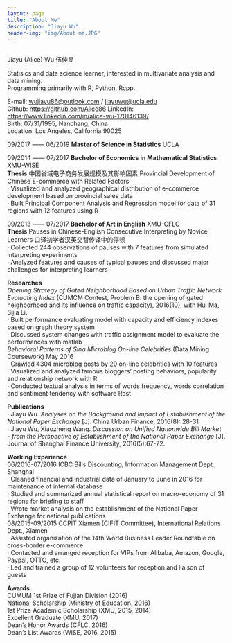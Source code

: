 ```yaml
---
layout: page
title: "About Me"
description: "Jiayu Wu"
header-img: "img/About me.JPG"
---
```


<center>
    <p><img src="" align="center"></p>
</center>

Jiayu (Alice) Wu 伍佳昱

Statisics and data science learner, interested in multivariate analysis and data mining.       
Programming primarily with R, Python, Rcpp.

E-mail: wujiayu86@outlook.com / jiayuwu@ucla.edu   
Github: https://github.com/Alice86
LinkedIn: https://www.linkedin.com/in/alice-wu-170146139/     
Birth: 07/31/1995, Nanchang, China    
Location: Los Angeles, California 90025 

09/2017 —— 06/2019    **Master of Science in Statistics**                     UCLA  

09/2014 —— 07/2017    **Bachelor of Economics in Mathematical Statistics**    XMU-WISE  
**Thesis** 中国省域电子商务发展规模及其影响因素 Provincial Development of Chinese E-commerce
with Related Factors       
· Visualized and analyzed geographical distribution of e-commerce development based on provincial sales data            
· Built Principal Component Analysis and Regression model for data of 31 regions with 12 features using R     

09/2013 —— 07/2017    **Bachelor of Art in English**                          XMU-CFLC   
**Thesis** Pauses in Chinese-English Consecutive Interpreting by Novice Learners 口译初学者汉英交替传译中的停顿        
· Collected 244 observations of pauses with 7 features from simulated interpreting experiments       
· Analyzed features and causes of typical pauses and discussed major challenges for interpreting learners        


**Researches**     
*Opening Strategy of Gated Neighborhood Based on Urban Traffic Network Evaluating Index* (CUMCM Contest, Problem B: the opening of gated neighborhood and its influence on traffic capacity), 2016(10), with Hui Ma, Sijia Li.      
· Built performance evaluating model with capacity and efficiency indexes based on graph theory system      
· Discussed system changes with traffic assignment model to evaluate the performances with matlab      
*Behavioral Patterns of Sina Microblog On-line Celebrities* (Data Mining Coursework)         May 2016       
· Crawled 4304 microblog posts by 20 on-line celebrities with 10 features       
· Visualized and analyzed famous bloggers’ posting behaviors, popularity and relationship network with R       
· Conducted textual analysis in terms of words frequency, words correlation and sentiment tendency with software Rost   


**Publications**    
· Jiayu Wu. *Analyses on the Background and Impact of Establishment of the National Paper Exchange* [J]. China Urban Finance, 2016(8): 28-31  
· Jiayu Wu, Xiaozheng Wang. *Discussion on Unified Nationwide Bill Market - from the Perspective of Establishment of the National Paper Exchange* [J]. Journal of Shanghai Finance University, 2016(5):67-72.  


**Working Experience**        
06/2016-07/2016   ICBC Bills Discounting, Information Management Dept., Shanghai  
· Cleaned financial and industrial data of January to June in 2016 for maintenance of internal database     
· Studied and summarized annual statistical report on macro-economy of 31 regions for briefing to staff     
· Wrote market analysis on the establishment of the National Paper Exchange for national publications       
08/2015-09/2015   CCPIT Xiamen (CIFIT Committee), International Relations Dept., Xiamen  
· Assisted organization of the 14th World Business Leader Roundtable on cross-border e-commerce     
· Contacted and arranged reception for VIPs from Alibaba, Amazon, Google, Paypal, OTTO, etc.     
· Led and trained a group of 12 volunteers for reception and liaison of guests      

**Awards**  
CUMUM 1st Prize of Fujian Division (2016)    
National Scholarship (Ministry of Education, 2016)   
1st Prize Academic Scholarship (XMU, 2015, 2014)   
Excellent Graduate (XMU, 2017)     
Dean’s Honor Awards (CFLC, 2016)    
Dean’s List Awards (WISE, 2016, 2015)    
